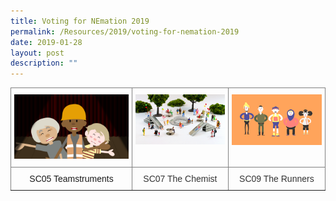 ```yaml
---
title: Voting for NEmation 2019
permalink: /Resources/2019/voting-for-nemation-2019
date: 2019-01-28
layout: post
description: ""
---
```

<style type="text/css">
.tg  {border-collapse:collapse;border-spacing:0;}
.tg td{border-color:black;border-style:solid;border-width:1px;font-family:Arial, sans-serif;font-size:14px;
  overflow:hidden;padding:10px 5px;word-break:normal;}
.tg th{border-color:black;border-style:solid;border-width:1px;font-family:Arial, sans-serif;font-size:14px;
  font-weight:normal;overflow:hidden;padding:10px 5px;word-break:normal;}
.tg .tg-c3ow{border-color:inherit;text-align:center;vertical-align:top}
.tg .tg-gaoc{border-color:inherit;color:#333333;text-align:center;vertical-align:top}
</style>
<table class="tg">
<thead>
  <tr>
    <th class="tg-c3ow"><a href = "/about-bpghs/our-achievements/academic-achievements" target = "_self"> 
          <img src="/images/SC05%20Teamstruments%20Thumbnail%201.png" 
     style="width:100%">  </th>
    <th class="tg-c3ow"><a href = "/about-bpghs/our-achievements/academic-achievements" target = "_self"> 
          <img src="/images/SC07%20The%20Chemist%20Thumbnail%201.jpeg" 
     style="width:100%"></th>
    <th class="tg-c3ow"><a href = "/about-bpghs/our-achievements/academic-achievements" target = "_self"> 
          <img src="/images/SC09%20therunners%20Thumbnail%201.png" 
     style="width:100%"></th>
  </tr>
</thead>
<tbody>
  <tr>
    <td class="tg-c3ow">SC05 Teamstruments</td>
    <td class="tg-gaoc">SC07 The Chemist</td>
    <td class="tg-gaoc">SC09 The Runners</td>
  </tr>
</tbody>
</table>